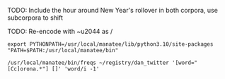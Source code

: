 TODO: Include the hour around New Year's rollover in both corpora, use subcorpora to shift

TODO: Re-encode with ~u2044 as /

    export PYTHONPATH=/usr/local/manatee/lib/python3.10/site-packages "PATH=$PATH:/usr/local/manatee/bin"

    /usr/local/manatee/bin/freqs ~/registry/dan_twitter '[word="[Cc]orona.*"] []' 'word/i -1'

